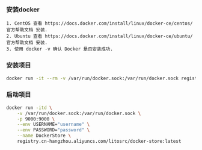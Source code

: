 ### 安装docker
    1. CentOS 查看 https://docs.docker.com/install/linux/docker-ce/centos/ 官方帮助文档 安装.
    2. Ubuntu 查看 https://docs.docker.com/install/linux/docker-ce/ubuntu/ 官方帮助文档 安装.
    3. 使用 docker -v 确认 Docker 是否安装成功.

### 安装项目
````bash
docker run -it --rm -v /var/run/docker.sock:/var/run/docker.sock registry.cn-hangzhou.aliyuncs.com/litosrc/docker-store:latest php Server.php install
````

### 启动项目
````bash
docker run -itd \
    -v /var/run/docker.sock:/var/run/docker.sock \
    -p 9000:9000 \
    --env USERNAME="username" \
    --env PASSWORD="password" \
    --name DockerStore \
    registry.cn-hangzhou.aliyuncs.com/litosrc/docker-store:latest
````